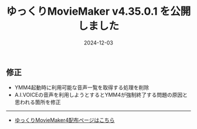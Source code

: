 ﻿---
title: ゆっくりMovieMaker v4.35.0.1 を公開しました
date: 2024-12-03
tags: [YMM4,お知らせ]
---
## 修正
- YMM4起動時に利用可能な音声一覧を取得する処理を削除
- A.I.VOICEの音声を利用しようとするとYMM4が強制終了する問題の原因と思われる箇所を修正

---

- [ゆっくりMovieMaker4配布ページはこちら](../index.md)